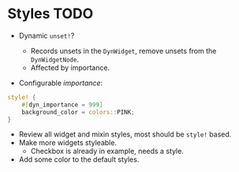 # Styles TODO

* Dynamic `unset!`?
    - Records unsets in the `DynWidget`, remove unsets from the `DynWidgetNode`.
    - Affected by importance.

* Configurable *importance*:
```rust
style! {
    #[dyn_importance = 999]
    background_color = colors::PINK;
}
```

* Review all widget and mixin styles, most should be `style!` based.
* Make more widgets styleable.
    - Checkbox is already in example, needs a style.
* Add some color to the default styles.